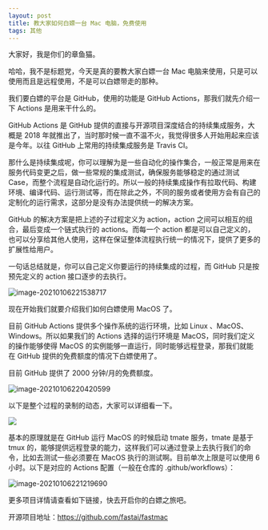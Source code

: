 ```yaml
---
layout: post
title: 教大家如何白嫖一台 Mac 电脑，免费使用
tags: 其他
---
```


大家好，我是你们的章鱼猫。

哈哈，我不是标题党，今天是真的要教大家白嫖一台 Mac 电脑来使用，只是可以使用而且是远程使用，不是可以白嫖带走的那种。

我们要白嫖的平台是 GitHub，使用的功能是 GitHub Actions，那我们就先介绍一下 Actions 是用来干什么的。

GitHub Actions 是 GitHub 提供的直接与开源项目深度结合的持续集成服务，大概是 2018 年就推出了，当时那时候一直不温不火，我觉得很多人开始用起来应该是今年。以往 GitHub 上常用的持续集成服务是 Travis CI。

那什么是持续集成呢，你可以理解为是一些自动化的操作集合，一般正常是用来在服务代码变更之后，做一些常规的集成测试，确保服务能够稳定的通过测试 Case，而整个流程是自动化运行的。所以一般的持续集成操作有拉取代码、构建环境、编译代码、运行测试等，而在除此之外，不同的服务或者使用方会有自己的定制化的运行需求，这部分是没有办法提供统一的解决方案。

GitHub 的解决方案是把上述的子过程定义为 action，action 之间可以相互的组合，最后变成一个链式执行的 actions。而每一个 action 都是可以自己定义的，也可以分享给其他人使用，这样在保证整体流程执行统一的情况下，提供了更多的扩展性给用户。

一句话总结就是，你可以自己定义你要运行的持续集成的过程，而 GitHub 只是按预先定义的 action 接口逐步的去执行。

![image-20210106221538717](https://raw.githubusercontent.com/ZhuPeng/pic/master/images/compress_image-20210106221538717.png)

现在开始我们就要介绍我们如何白嫖使用 MacOS 了。

目前 GitHub Actions 提供多个操作系统的运行环境，比如 Linux 、MacOS、Windows。所以如果我们的 Actions 选择的运行环境是 MacOS，同时我们定义的操作能够使得 MacOS 的实例能够一直运行，同时能够远程登录，那我们就能在 GitHub 提供的免费额度的情况下白嫖使用了。

目前 GitHub 提供了 2000 分钟/月的免费额度。

![image-20210106220420599](https://raw.githubusercontent.com/ZhuPeng/pic/master/images/compress_image-20210106220420599.png)

以下是整个过程的录制的动态，大家可以详细看一下。

![](https://files.fast.ai/images/fastmac-optimize.gif)

基本的原理就是在 GitHub 运行 MacOS 的时候启动 tmate 服务，tmate 是基于 tmux 的，能够提供远程登录的能力，这样我们可以通过登录上去执行我们的命令，比如去测试一些必须要在 MacOS 执行的测试啊。目前单次上限是可以使用 6 小时。以下是对应的 Actions 配置（一般在仓库的 .github/workflows）：

![image-20210106221219690](https://raw.githubusercontent.com/ZhuPeng/pic/master/images/compress_image-20210106221219690.png)

更多项目详情请查看如下链接，快去开启你的白嫖之旅吧。

开源项目地址：https://github.com/fastai/fastmac


